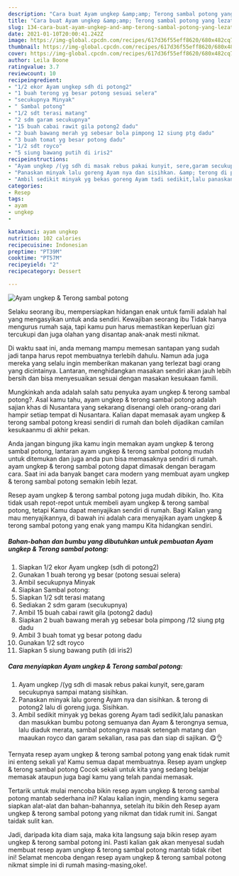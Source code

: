 ```yaml
---
description: "Cara buat Ayam ungkep &amp;amp; Terong sambal potong yang lezat Untuk Jualan"
title: "Cara buat Ayam ungkep &amp;amp; Terong sambal potong yang lezat Untuk Jualan"
slug: 134-cara-buat-ayam-ungkep-and-amp-terong-sambal-potong-yang-lezat-untuk-jualan
date: 2021-01-10T20:00:41.242Z
image: https://img-global.cpcdn.com/recipes/617d36f55eff8620/680x482cq70/ayam-ungkep-terong-sambal-potong-foto-resep-utama.jpg
thumbnail: https://img-global.cpcdn.com/recipes/617d36f55eff8620/680x482cq70/ayam-ungkep-terong-sambal-potong-foto-resep-utama.jpg
cover: https://img-global.cpcdn.com/recipes/617d36f55eff8620/680x482cq70/ayam-ungkep-terong-sambal-potong-foto-resep-utama.jpg
author: Leila Boone
ratingvalue: 3.7
reviewcount: 10
recipeingredient:
- "1/2 ekor Ayam ungkep sdh di potong2"
- "1 buah terong yg besar potong sesuai selera"
- "secukupnya Minyak"
- " Sambal potong"
- "1/2 sdt terasi matang"
- "2 sdm garam secukupnya"
- "15 buah cabai rawit gila potong2 dadu"
- "2 buah bawang merah yg sebesar bola pimpong 12 siung ptg dadu"
- "3 buah tomat yg besar potong dadu"
- "1/2 sdt royco"
- "5 siung bawang putih di iris2"
recipeinstructions:
- "Ayam ungkep /(yg sdh di masak rebus pakai kunyit, sere,garam secukupnya sampai matang sisihkan."
- "Panaskan minyak lalu goreng Ayam nya dan sisihkan. &amp; terong di potong2 lalu di goreng juga. Sisihkan."
- "Ambil sedikit minyak yg bekas goreng Ayam tadi sedikit,lalu panaskan dan masukkan bumbu potong semuanya dan Ayam &amp; terongnya semua, lalu diaduk merata, sambal potongnya masak setengah matang dan maaukan royco dan garam sekalian, rasa pas dan siap di sajikan. 😋👌"
categories:
- Resep
tags:
- ayam
- ungkep
- 

katakunci: ayam ungkep  
nutrition: 102 calories
recipecuisine: Indonesian
preptime: "PT39M"
cooktime: "PT57M"
recipeyield: "2"
recipecategory: Dessert

---
```



![Ayam ungkep &amp; Terong sambal potong](https://img-global.cpcdn.com/recipes/617d36f55eff8620/680x482cq70/ayam-ungkep-terong-sambal-potong-foto-resep-utama.jpg)

Selaku seorang ibu, mempersiapkan hidangan enak untuk famili adalah hal yang mengasyikan untuk anda sendiri. Kewajiban seorang ibu Tidak hanya mengurus rumah saja, tapi kamu pun harus memastikan keperluan gizi tercukupi dan juga olahan yang disantap anak-anak mesti nikmat.

Di waktu  saat ini, anda memang mampu memesan santapan yang sudah jadi tanpa harus repot membuatnya terlebih dahulu. Namun ada juga mereka yang selalu ingin memberikan makanan yang terlezat bagi orang yang dicintainya. Lantaran, menghidangkan masakan sendiri akan jauh lebih bersih dan bisa menyesuaikan sesuai dengan masakan kesukaan famili. 



Mungkinkah anda adalah salah satu penyuka ayam ungkep &amp; terong sambal potong?. Asal kamu tahu, ayam ungkep &amp; terong sambal potong adalah sajian khas di Nusantara yang sekarang disenangi oleh orang-orang dari hampir setiap tempat di Nusantara. Kalian dapat memasak ayam ungkep &amp; terong sambal potong kreasi sendiri di rumah dan boleh dijadikan camilan kesukaanmu di akhir pekan.

Anda jangan bingung jika kamu ingin memakan ayam ungkep &amp; terong sambal potong, lantaran ayam ungkep &amp; terong sambal potong mudah untuk ditemukan dan juga anda pun bisa memasaknya sendiri di rumah. ayam ungkep &amp; terong sambal potong dapat dimasak dengan beragam cara. Saat ini ada banyak banget cara modern yang membuat ayam ungkep &amp; terong sambal potong semakin lebih lezat.

Resep ayam ungkep &amp; terong sambal potong juga mudah dibikin, lho. Kita tidak usah repot-repot untuk membeli ayam ungkep &amp; terong sambal potong, tetapi Kamu dapat menyajikan sendiri di rumah. Bagi Kalian yang mau menyajikannya, di bawah ini adalah cara menyajikan ayam ungkep &amp; terong sambal potong yang enak yang mampu Kita hidangkan sendiri.

<!--inarticleads1-->

##### Bahan-bahan dan bumbu yang dibutuhkan untuk pembuatan Ayam ungkep &amp; Terong sambal potong:

1. Siapkan 1/2 ekor Ayam ungkep (sdh di potong2)
1. Gunakan 1 buah terong yg besar (potong sesuai selera)
1. Ambil secukupnya Minyak
1. Siapkan  Sambal potong:
1. Siapkan 1/2 sdt terasi matang
1. Sediakan 2 sdm garam (secukupnya)
1. Ambil 15 buah cabai rawit gila (potong2 dadu)
1. Siapkan 2 buah bawang merah yg sebesar bola pimpong /12 siung ptg dadu
1. Ambil 3 buah tomat yg besar potong dadu
1. Gunakan 1/2 sdt royco
1. Siapkan 5 siung bawang putih (di iris2)




<!--inarticleads2-->

##### Cara menyiapkan Ayam ungkep &amp; Terong sambal potong:

1. Ayam ungkep /(yg sdh di masak rebus pakai kunyit, sere,garam secukupnya sampai matang sisihkan.
1. Panaskan minyak lalu goreng Ayam nya dan sisihkan. &amp; terong di potong2 lalu di goreng juga. Sisihkan.
1. Ambil sedikit minyak yg bekas goreng Ayam tadi sedikit,lalu panaskan dan masukkan bumbu potong semuanya dan Ayam &amp; terongnya semua, lalu diaduk merata, sambal potongnya masak setengah matang dan maaukan royco dan garam sekalian, rasa pas dan siap di sajikan. 😋👌




Ternyata resep ayam ungkep &amp; terong sambal potong yang enak tidak rumit ini enteng sekali ya! Kamu semua dapat membuatnya. Resep ayam ungkep &amp; terong sambal potong Cocok sekali untuk kita yang sedang belajar memasak ataupun juga bagi kamu yang telah pandai memasak.

Tertarik untuk mulai mencoba bikin resep ayam ungkep &amp; terong sambal potong mantab sederhana ini? Kalau kalian ingin, mending kamu segera siapkan alat-alat dan bahan-bahannya, setelah itu bikin deh Resep ayam ungkep &amp; terong sambal potong yang nikmat dan tidak rumit ini. Sangat taidak sulit kan. 

Jadi, daripada kita diam saja, maka kita langsung saja bikin resep ayam ungkep &amp; terong sambal potong ini. Pasti kalian gak akan menyesal sudah membuat resep ayam ungkep &amp; terong sambal potong mantab tidak ribet ini! Selamat mencoba dengan resep ayam ungkep &amp; terong sambal potong nikmat simple ini di rumah masing-masing,oke!.


